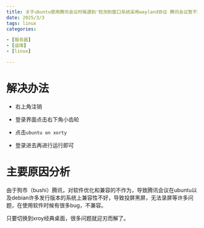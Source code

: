```yaml
---
title: 关于ubuntu使用腾讯会议时候遇到'检测到窗口系统采用wayland协议 腾讯会议暂不兼容 程序即将退出'的解决方法
date: 2025/3/3
tags: linux
categories:

- [服务器]
- [运维]
- [linux]

---
```



# 解决办法

- 右上角注销

- 登录界面点击右下角小齿轮

- 点击`ubuntu on xorty`

- 登录进去再进行运行即可

<!-- more -->

# 主要原因分析

由于狗市（bushi）腾讯，对软件优化和兼容的不作为，导致腾讯会议在ubuntu以及debian许多发行版本的系统上兼容性不好，导致投屏黑屏，无法录屏等许多问题，在使用软件时候有很多bug，不兼容。

只要切换到xroy经典桌面，很多问题就迎刃而解了。

